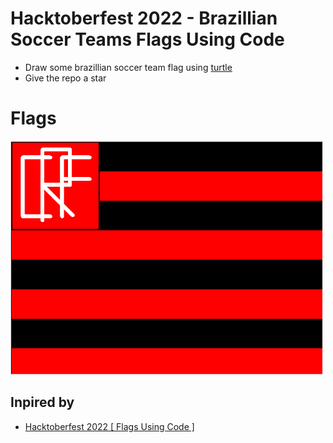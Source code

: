 # Hacktoberfest 2022 - Brazillian Soccer Teams Flags Using Code
- Draw some brazillian soccer team flag using [turtle](https://docs.python.org/3/library/turtle.html)
- Give the repo a star

# Flags
<img src="/flags/Flamengo.png" width="500px">

## Inpired by
- [Hacktoberfest 2022 [ Flags Using Code ]](https://github.com/GigaHertzLegacy-SpiderX/Flags_using_code)
